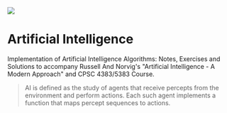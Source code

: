 
![](http://aima.cs.berkeley.edu/cover2.jpg)
# Artificial Intelligence 
Implementation of Artificial Intelligence Algorithms: Notes, Exercises and Solutions to accompany Russell And Norvig's "Artificial Intelligence - A Modern Approach" and CPSC 4383/5383 Course.


>AI is defined as the study of agents that receive percepts from the environment and perform actions. Each such agent implements a function that maps percept sequences to actions.
